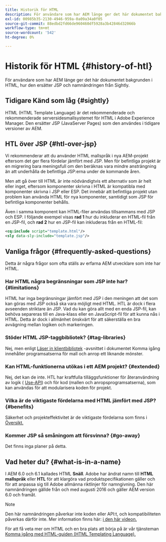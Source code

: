 ```yaml
---
title: Historik för HTML
description: För användare som har AEM länge ger det här dokumentet bakgrunden i HTML, hur den ersätter JSP och namnändringen från Sightly.
exl-id: 00985b35-2130-4946-959a-0a09a34a0f05
source-git-commit: 88edbd2fd66de960460df5928a3b42846d32066b
workflow-type: tm+mt
source-wordcount: '542'
ht-degree: 0%

---
```



# Historik för HTML {#history-of-htl}

För användare som har AEM länge ger det här dokumentet bakgrunden i HTML, hur den ersätter JSP och namnändringen från Sightly.

## Tidigare Känd som låg {#sightly}

HTML (HTML Template Language) är det rekommenderade och rekommenderade serversidesmallsystemet för HTML i Adobe Experience Manager. Den ersätter JSP (JavaServer Pages) som den användes i tidigare versioner av AEM.

## HTL över JSP {#htl-over-jsp}

Vi rekommenderar att du använder HTML mallspråk i nya AEM-projekt eftersom det ger flera fördelar jämfört med JSP. Men för befintliga projekt är en migrering bara meningsfull om den beräknas vara mindre ansträngning än att underhålla de befintliga JSP:erna under de kommande åren.

Men att gå över till HTML är inte nödvändigtvis ett alternativ som är helt eller inget, eftersom komponenter skrivna i HTML är kompatibla med komponenter skrivna i JSP eller ESP. Det innebär att befintliga projekt utan problem kan använda HTML för nya komponenter, samtidigt som JSP för befintliga komponenter behålls.

Även i samma komponent kan HTML-filer användas tillsammans med JSP och ESP. I följande exempel visas **rad 1** hur du inkluderar en HTML-fil från en JSP-fil, och **rad 2** hur en JSP-fil kan inkluderas från en HTML-fil:

```xml
<cq:include script="template.html"/>
<sly data-sly-include="template.jsp"/>
```

## Vanliga frågor {#frequently-asked-questions}

Detta är några frågor som ofta ställs av erfarna AEM utvecklare som inte har HTML.

### Har HTML några begränsningar som JSP inte har? {#limitations}

HTML har inga begränsningar jämfört med JSP i den meningen att det som kan göras med JSP också ska vara möjligt med HTML. HTL är dock i flera avseenden striktare än JSP. Vad du kan göra allt med en enda JSP-fil, kan behöva separeras till en Java-klass eller en JavaScript-fil för att kunna nås i HTML. Detta är dock i allmänhet önskvärt för att säkerställa en bra avvägning mellan logiken och markeringen.

### Stöder HTML JSP-taggbibliotek? {#tag-libraries}

Nej, men enligt [Läser in klientbibliotek](getting-started.md#loading-client-libraries) -avsnittet i dokumentet Komma igång innehåller programsatserna för mall och anrop ett liknande mönster.

### Kan HTML-funktionerna utökas i ett AEM projekt? {#extended}

Nej, det kan de inte. HTL har kraftfulla tilläggsfunktioner för återanvändning av logik ( [Use-API](#use-api-for-accessing-logic)) och för kod (mallen och anropsprogramsatserna), som kan användas för att modularisera koden för projekt.

### Vilka är de viktigaste fördelarna med HTML jämfört med JSP? {#benefits}

Säkerhet och projekteffektivitet är de viktigaste fördelarna som finns i [Översikt.](overview.md)

### Kommer JSP så småningom att försvinna? {#go-away}

Det finns inga planer på detta.

## Vad heter du? {#what-is-in-a-name}

I AEM 6.0 och 6.1 kallades HTML **Snäll**. Adobe har ändrat namn till **HTML mallspråk** eller **HTL** för att klargöra vad produktspecifikationen gäller och för att anpassa sig till Adobe allmänna riktlinjer för namngivning. Den här namnändringen gällde från och med augusti 2016 och gäller AEM version 6.0 och framåt.

>[!NOTE]
>
>Den här namnändringen påverkar inte koden eller API:t, och kompatibiliteten påverkas därför inte. Mer information finns här: [i den här videon.](https://helpx.adobe.com/experience-manager/how-to/announce-htl.html)

För att få veta mer om HTML och en bra plats att börja på är vår tjänsteman [Komma igång med HTML-guiden (HTML Templating Language).](overview.md)
